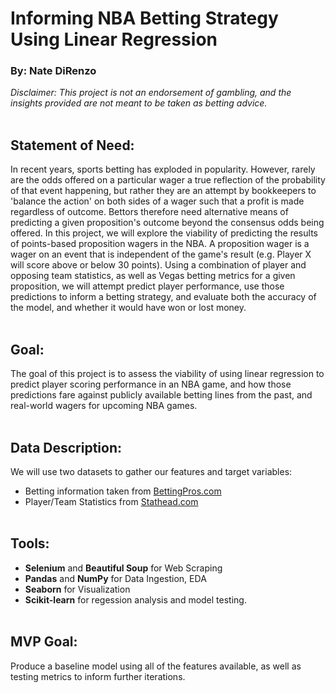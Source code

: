 # Informing NBA Betting Strategy Using Linear Regression #
### By: Nate DiRenzo
*Disclaimer: This project is not an endorsement of gambling, and the insights provided are not meant to be taken as betting advice.*
<br></br>
## Statement of Need:
In recent years, sports betting has exploded in popularity. However, rarely are the odds offered on a particular wager a true reflection of the probability of that event happening, but rather they are an attempt by bookkeepers to 'balance the action' on both sides of a wager such that a profit is made regardless of outcome. Bettors therefore need alternative means of predicting a given proposition's outcome beyond the consensus odds being offered. In this project, we will explore the viability of predicting the results of points-based proposition wagers in the NBA. A proposition wager is a wager on an event that is independent of the game's result (e.g. Player X will score above or below 30 points). Using a combination of player and opposing team statistics, as well as Vegas betting metrics for a given proposition, we will attempt predict player performance, use those predictions to inform a betting strategy, and evaluate both the accuracy of the model, and whether it would have won or lost money.
<br></br>
## Goal:
The goal of this project is to assess the viability of using linear regression to predict player scoring performance in an NBA game, and how those predictions fare against publicly available betting lines from the past, and real-world wagers for upcoming NBA games.
<br></br>
## Data Description:
We will use two datasets to gather our features and target variables:
- Betting information taken from [BettingPros.com](https://www.bettingpros.com/nba/picks/prop-bets/)
- Player/Team Statistics from [Stathead.com](https://stathead.com/basketball/)
<br></br>
## Tools:
- **Selenium** and **Beautiful Soup** for Web Scraping
- **Pandas** and **NumPy** for Data Ingestion, EDA
- **Seaborn** for Visualization
- **Scikit-learn** for regession analysis and model testing.
<br></br>
## MVP Goal:
Produce a baseline model using all of the features available, as well as testing metrics to inform further iterations. 
